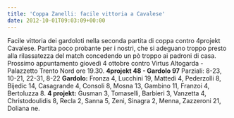 ```yaml
---
title: 'Coppa Zanelli: facile vittoria a Cavalese'
date: 2012-10-01T09:03:09+00:00
---
```

Facile vittoria dei gardoloti nella seconda partita di coppa contro 4projekt Cavalese. Partita poco probante per i nostri, che si adeguano troppo presto alla rilassatezza del match concedendo un pò troppo ai padroni di casa. Prossimo appuntamento giovedì 4 ottobre contro Virtus Altogarda - Palazzetto Trento Nord ore 19.30.
**4projekt 48 - Gardolo 97** Parziali: 8-23, 10-21, 22-31, 8-22
**Gardolo:** Fronza 4, Lucchini 19, Mattedi 4, Pederzolli 8, Bijedic 14, Casagrande 4, Consoli 8, Mosna 13, Gambino 11, Franzoi 4, Bertoluzza 8.
**4 projekt:** Gusman 3, Tomaselli, Barbieri 3, Vanzetta 4, Christodoulidis 8, Recla 2, Sanna 5, Zeni, Sinagra 2, Menna, Zazzeroni 21, Doliana ne.